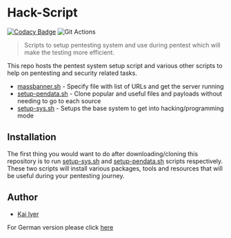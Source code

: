 # Hack-Script

[![Codacy Badge](https://api.codacy.com/project/badge/Grade/773c0dfd90d04a5e930c781aa4d1e660)](https://app.codacy.com/manual/kaiiyer47/hack-script?utm_source=github.com&utm_medium=referral&utm_content=kaiiyer/hack-script&utm_campaign=Badge_Grade_Dashboard)
![Git Actions](https://github.com/kaiiyer/hack-script/workflows/Git%20Actions/badge.svg)

> Scripts to setup pentesting system and use during pentest which will make the testing more efficient.

This repo hosts the pentest system setup script and various other scripts to help on pentesting and security related tasks.

- [massbanner.sh](massbanner.sh) - Specify file with list of URLs and get the server running
- [setup-pendata.sh](setup-pendata.sh) - Clone popular and useful files and payloads without needing to go to each source
- [setup-sys.sh](setup-sys.sh) - Setups the base system to get into hacking/programming mode

## Installation

The first thing you would want to do after downloading/cloning this repository is to run [setup-sys.sh](setup-sys.sh) and [setup-pendata.sh](setup-pendata.sh) scripts respectively. These two scripts will install various packages, tools and resources that will be useful during your pentesting journey.

## Author

- [Kai Iyer](https://github.com/kaiiyer)

For German version please click [here](README_DE.md)
